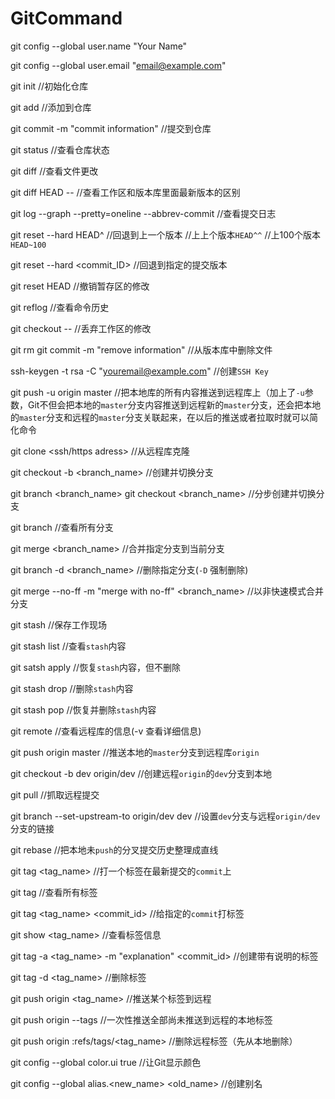# GitCommand

git config --global user.name "Your Name"

git config --global user.email "email@example.com"

git init //初始化仓库

git add <filename> //添加到仓库

git commit -m "commit information" //提交到仓库

git status //查看仓库状态

git diff <filename> //查看文件更改

git diff HEAD -- <filename> //查看工作区和版本库里面最新版本的区别

git log --graph --pretty=oneline --abbrev-commit //查看提交日志

git reset --hard HEAD^ //回退到上一个版本 //上上个版本`HEAD^^` //上100个版本`HEAD~100`

git reset --hard <commit_ID> //回退到指定的提交版本

git reset HEAD <filename> //撤销暂存区的修改

git reflog //查看命令历史

git checkout -- <filename>  //丢弃工作区的修改

git rm <filename>
git commit -m "remove information"
//从版本库中删除文件

ssh-keygen -t rsa -C "youremail@example.com" //创建`SSH Key`

git push -u origin master //把本地库的所有内容推送到远程库上（加上了`-u`参数，Git不但会把本地的`master`分支内容推送到远程新的`master`分支，还会把本地的`master`分支和远程的`master`分支关联起来，在以后的推送或者拉取时就可以简化命令

git clone <ssh/https adress> //从远程库克隆

git checkout -b <branch_name> //创建并切换分支

git branch <branch_name>
git checkout <branch_name>
//分步创建并切换分支

git branch //查看所有分支

git merge <branch_name> //合并指定分支到当前分支

git branch -d <branch_name> //删除指定分支(`-D` 强制删除)

git merge --no-ff -m "merge with no-ff" <branch_name> //以非快速模式合并分支

git stash //保存工作现场

git stash list //查看`stash`内容

git satsh apply //恢复`stash`内容，但不删除

git stash drop //删除`stash`内容

git stash pop //恢复并删除`stash`内容

git remote //查看远程库的信息(-v 查看详细信息)

git push origin master //推送本地的`master`分支到远程库`origin`

git checkout -b dev origin/dev //创建远程`origin`的`dev`分支到本地

git pull //抓取远程提交

git branch --set-upstream-to origin/dev dev //设置`dev`分支与远程`origin/dev`分支的链接

git rebase //把本地未`push`的分叉提交历史整理成直线

git tag <tag_name> //打一个标签在最新提交的`commit`上

git tag //查看所有标签

git tag <tag_name> <commit_id> //给指定的`commit`打标签

git show <tag_name> //查看标签信息

git tag -a  <tag_name> -m "explanation" <commit_id> //创建带有说明的标签

git tag -d <tag_name> //删除标签

git push origin <tag_name> //推送某个标签到远程

git push origin --tags //一次性推送全部尚未推送到远程的本地标签

git push origin :refs/tags/<tag_name> //删除远程标签（先从本地删除）

git config --global color.ui true //让Git显示颜色

git config --global alias.<new_name> <old_name> //创建别名
